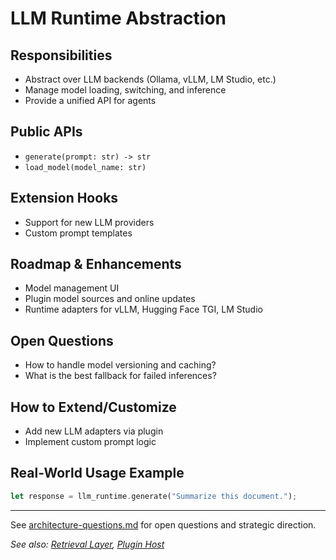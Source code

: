 # LLM Runtime Abstraction

## Responsibilities

- Abstract over LLM backends (Ollama, vLLM, LM Studio, etc.)
- Manage model loading, switching, and inference
- Provide a unified API for agents

## Public APIs

- `generate(prompt: str) -> str`
- `load_model(model_name: str)`

## Extension Hooks

- Support for new LLM providers
- Custom prompt templates

## Roadmap & Enhancements

- Model management UI
- Plugin model sources and online updates
- Runtime adapters for vLLM, Hugging Face TGI, LM Studio

## Open Questions

- How to handle model versioning and caching?
- What is the best fallback for failed inferences?

## How to Extend/Customize

- Add new LLM adapters via plugin
- Implement custom prompt logic

## Real-World Usage Example

```rust
let response = llm_runtime.generate("Summarize this document.");
```

---

See [architecture-questions.md](../Architecture%20&%20Component%20Guides/architecture-questions.md) for open questions and strategic direction.

_See also: [Retrieval Layer](retrieval-layer.md), [Plugin Host](plugin-host.md)_
